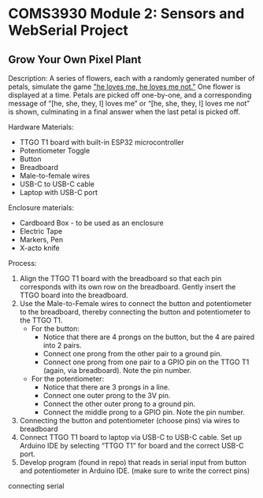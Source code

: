 # COMS3930 Module 2: Sensors and WebSerial Project

## Grow Your Own Pixel Plant

Description:
A series of flowers, each with a randomly generated number of petals, simulate the game ["he loves me, he loves me not."](https://en.wikipedia.org/wiki/He_loves_me..._he_loves_me_not)
 One flower is displayed at a time. Petals are picked off one-by-one, and a corresponding message of “[he, she, they, I] loves me” or “[he, she, they, I] loves me not” is shown, culminating in a final answer when the last petal is picked off. 

Hardware Materials:
* TTGO T1 board with built-in ESP32 microcontroller
* Potentiometer Toggle
* Button
* Breadboard
* Male-to-female wires
* USB-C to USB-C cable 
* Laptop with USB-C port

Enclosure materials: 
* Cardboard Box - to be used as an enclosure
* Electric Tape
* Markers, Pen
* X-acto knife

Process: 
1. Align the TTGO T1 board with the breadboard so that each pin corresponds with its own row on the breadboard. Gently insert the TTGO board into the breadboard.
2. Use the Male-to-Female wires to connect the button and potentiometer to the breadboard, thereby connecting the button and potentiometer to the TTGO T1.
     - For the button:
         - Notice that there are 4 prongs on the button, but the 4 are paired into 2 pairs.
         - Connect one prong from the other pair to a ground pin.
         - Connect one prong from one pair to a GPIO pin on the TTGO T1 (again, via breadboard). Note the pin number. 
     - For the potentiometer:
         - Notice that there are 3 prongs in a line.
         - Connect one outer prong to the 3V pin.
         - Connect the other outer prong to a ground pin.
         - Connect the middle prong to a GPIO pin. Note the pin number. 
1. Connecting the button and potentiometer (choose pins) via wires to breadboard 
1. Connect TTGO T1 board to laptop via USB-C to USB-C cable. Set up Arduino IDE by selecting “TTGO T1” for board and the correct USB-C port.
3. Develop program (found in repo) that reads in serial input from button and potentiometer  in Arduino IDE. (make sure to write the correct pins) 

connecting serial 

